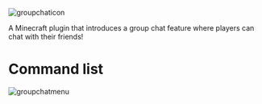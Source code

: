 ![groupchaticon](https://user-images.githubusercontent.com/60233722/106799501-f4fcdc00-6624-11eb-925d-f7e7e557f452.png)

A Minecraft plugin that introduces a group chat feature where players can chat with their friends!

# Command list
![groupchatmenu](https://user-images.githubusercontent.com/60233722/97819309-5485cd00-1c6d-11eb-9520-b947ab7ef190.PNG)

